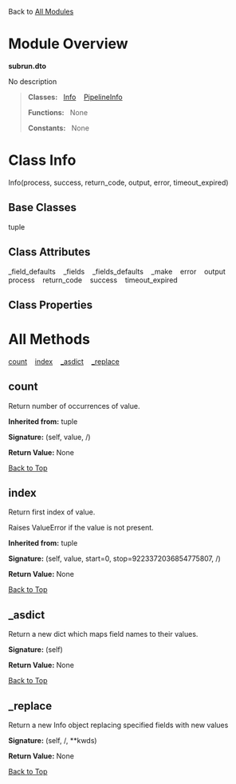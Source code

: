 Back to [All Modules](https://github.com/pyrustic/subrun/blob/master/docs/modules/README.md#readme)

# Module Overview

**subrun.dto**
 
No description

> **Classes:** &nbsp; [Info](https://github.com/pyrustic/subrun/blob/master/docs/modules/content/subrun.dto/content/classes/Info.md#class-info) &nbsp;&nbsp; [PipelineInfo](https://github.com/pyrustic/subrun/blob/master/docs/modules/content/subrun.dto/content/classes/PipelineInfo.md#class-pipelineinfo)
>
> **Functions:** &nbsp; None
>
> **Constants:** &nbsp; None

# Class Info
Info(process, success, return_code, output, error, timeout_expired)

## Base Classes
tuple

## Class Attributes
\_field\_defaults &nbsp;&nbsp; \_fields &nbsp;&nbsp; \_fields\_defaults &nbsp;&nbsp; \_make &nbsp;&nbsp; error &nbsp;&nbsp; output &nbsp;&nbsp; process &nbsp;&nbsp; return\_code &nbsp;&nbsp; success &nbsp;&nbsp; timeout\_expired

## Class Properties


# All Methods
[count](#count) &nbsp;&nbsp; [index](#index) &nbsp;&nbsp; [\_asdict](#_asdict) &nbsp;&nbsp; [\_replace](#_replace)

## count
Return number of occurrences of value.

**Inherited from:** tuple

**Signature:** (self, value, /)





**Return Value:** None

[Back to Top](#module-overview)


## index
Return first index of value.

Raises ValueError if the value is not present.

**Inherited from:** tuple

**Signature:** (self, value, start=0, stop=9223372036854775807, /)





**Return Value:** None

[Back to Top](#module-overview)


## \_asdict
Return a new dict which maps field names to their values.



**Signature:** (self)





**Return Value:** None

[Back to Top](#module-overview)


## \_replace
Return a new Info object replacing specified fields with new values



**Signature:** (self, /, \*\*kwds)





**Return Value:** None

[Back to Top](#module-overview)



